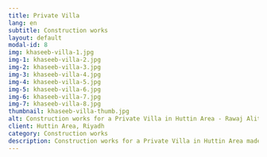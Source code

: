 ```yaml
---
title: Private Villa
lang: en
subtitle: Construction works
layout: default
modal-id: 8
img: khaseeb-villa-1.jpg
img-1: khaseeb-villa-2.jpg
img-2: khaseeb-villa-3.jpg
img-3: khaseeb-villa-4.jpg
img-4: khaseeb-villa-5.jpg
img-5: khaseeb-villa-6.jpg
img-6: khaseeb-villa-7.jpg
img-7: khaseeb-villa-8.jpg
thumbnail: khaseeb-villa-thumb.jpg
alt: Construction works for a Private Villa in Huttin Area - Rawaj Alitaqan Consturcion Company in KSA
client: Huttin Area, Riyadh
category: Construction works
description: Construction works for a Private Villa in Huttin Area made by our team.
---
```


